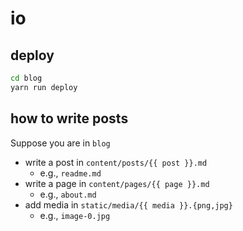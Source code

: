 # io

## deploy

```sh
cd blog
yarn run deploy
```

## how to write posts

Suppose you are in `blog`

- write a post in `content/posts/{{ post }}.md`
  - e.g., `readme.md`
- write a page in `content/pages/{{ page }}.md`
  - e.g., `about.md`
- add media in `static/media/{{ media }}.{png,jpg}`
  - e.g., `image-0.jpg`

